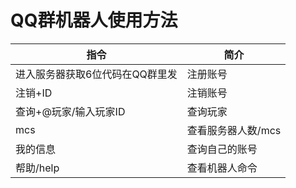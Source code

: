 # QQ群机器人使用方法
| 指令                                                          | 简介                         |
| ------------------------------------------------------------- | ---------------------------- |
| <MinecraftCommand class="borderless">进入服务器获取6位代码在QQ群里发</MinecraftCommand>   | 注册账号                         |
| <MinecraftCommand class="borderless">注销+ID</MinecraftCommand>   | 注销账号                         |
| <MinecraftCommand class="borderless">查询+@玩家/输入玩家ID</MinecraftCommand> | 查询玩家                         |
| <MinecraftCommand class="borderless">mcs</MinecraftCommand>  | 查看服务器人数/mcs
| <MinecraftCommand class="borderless">我的信息</MinecraftCommand>  | 查询自己的账号
| <MinecraftCommand class="borderless">帮助/help</MinecraftCommand>  | 查看机器人命令